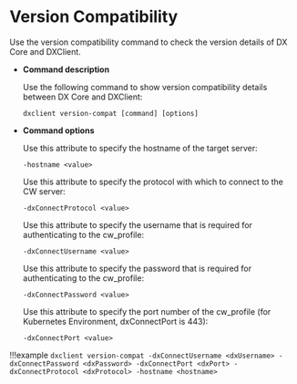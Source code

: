 # Version Compatibility 

Use the version compatibility command to check the version details of DX Core and DXClient.


-   **Command description**

	Use the following command to show version compatibility details between DX Core and DXClient:

	```
	dxclient version-compat [command] [options]
	
	```

-   **Command options**

	Use this attribute to specify the hostname of the target server:
	
	```
	-hostname <value>
	```
	
	Use this attribute to specify the protocol with which to connect to the CW server:
	
	```
	-dxConnectProtocol <value>
	```
	
	Use this attribute to specify the username that is required for authenticating to the cw_profile:
	
	```
	-dxConnectUsername <value>
	```
	
	Use this attribute to specify the password that is required for authenticating to the cw_profile:
	
	```
	-dxConnectPassword <value>
	```
	
	Use this attribute to specify the port number of the cw_profile (for Kubernetes Environment, dxConnectPort is 443):
	
	```
	-dxConnectPort <value>
	```

!!!example
	```
	dxclient version-compat -dxConnectUsername <dxUsername> -dxConnectPassword <dxPassword> -dxConnectPort <dxPort> -dxConnectProtocol <dxProtocol> -hostname <hostname>
	```
